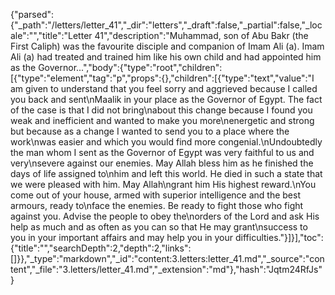 {"parsed":{"_path":"/letters/letter_41","_dir":"letters","_draft":false,"_partial":false,"_locale":"","title":"Letter 41","description":"Muhammad, son of Abu Bakr (the First Caliph) was the favourite disciple and companion of Imam Ali (a). Imam Ali (a) had treated and trained him like his own child and had appointed him as the Governor...","body":{"type":"root","children":[{"type":"element","tag":"p","props":{},"children":[{"type":"text","value":"I am given to understand that you feel sorry and aggrieved because I called you back and sent\nMaalik in your place as the Governor of Egypt. The fact of the case is that I did not bring\nabout this change because I found you weak and inefficient and wanted to make you more\nenergetic and strong but because as a change I wanted to send you to a place where the work\nwas easier and which you would find more congenial.\nUndoubtedly the man whom I sent as the Governor of Egypt was very faithful to us and very\nsevere against our enemies. May Allah bless him as he finished the days of life assigned to\nhim and left this world. He died in such a state that we were pleased with him. May Allah\ngrant him His highest reward.\nYou come out of your house, armed with superior intelligence and the best armours, ready to\nface the enemies. Be ready to fight those who fight against you. Advise the people to obey the\norders of the Lord and ask His help as much and as often as you can so that He may grant\nsuccess to you in your important affairs and may help you in your difficulties."}]}],"toc":{"title":"","searchDepth":2,"depth":2,"links":[]}},"_type":"markdown","_id":"content:3.letters:letter_41.md","_source":"content","_file":"3.letters/letter_41.md","_extension":"md"},"hash":"Jqtm24RfJs"}